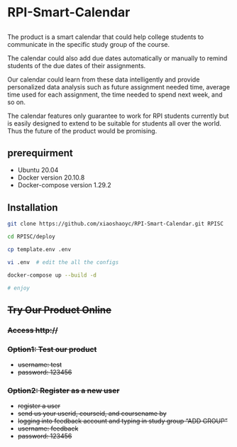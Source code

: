 # RPI-Smart-Calendar
## 
The product is a smart calendar that could help college students to communicate in the specific study group of the course. 

The calendar could also add due dates automatically or manually to remind students of the due dates of their assignments. 

Our calendar could learn from these data intelligently and provide personalized data analysis such as future assignment needed time, average time used for each assignment, the time needed to spend next week, and so on.

The calendar features only guarantee to work for RPI students currently but is easily designed to extend to be suitable for students all over the world. Thus the future of the product would be promising.
## prerequirment
* Ubuntu 20.04
* Docker version 20.10.8
* Docker-compose version 1.29.2

## Installation

```Bash
git clone https://github.com/xiaoshaoyc/RPI-Smart-Calendar.git RPISC

cd RPISC/deploy

cp template.env .env

vi .env  # edit the all the configs

docker-compose up --build -d

# enjoy
```

## ~~Try Our Product Online~~

### ~~Access http://~~

### ~~Option1: Test our product~~
  * ~~username: test~~
  * ~~password: 123456~~
  
### ~~Option2: Register as a new user~~
  * ~~register a user~~
  * ~~send us your userid, courseid, and coursename by~~
  * ~~logging into feedback account and typing in study group “ADD GROUP”~~
  * ~~username: feedback~~
  * ~~password: 123456~~
